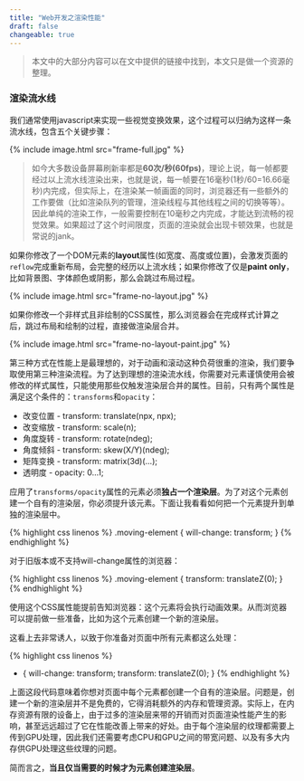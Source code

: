 ```yaml
---
title: "Web开发之渲染性能"
draft: false
changeable: true
---
```


>本文中的大部分内容可以在文中提供的链接中找到，本文只是做一个资源的整理。

### 渲染流水线

我们通常使用javascript来实现一些视觉变换效果，这个过程可以归纳为这样一条流水线，包含五个关键步骤：

{% include image.html src="frame-full.jpg" %}

>如今大多数设备屏幕刷新率都是**60次/秒(60fps)**，理论上说，每一帧都要经过以上流水线渲染出来，也就是说，每一帧要在16毫秒(1秒/60=16.66毫秒)内完成，但实际上，在渲染某一帧画面的同时，浏览器还有一些额外的工作要做（比如渲染队列的管理，渲染线程与其他线程之间的切换等等）。因此单纯的渲染工作，一般需要控制在10毫秒之内完成，才能达到流畅的视觉效果。如果超过了这个时间限度，页面的渲染就会出现卡顿效果，也就是常说的jank。

如果你修改了一个DOM元素的**layout**属性(如宽度、高度或位置)，会激发页面的`reflow`完成重新布局，会完整的经历以上流水线；如果你修改了仅是**paint only**，比如背景图、字体颜色或阴影，那么会跳过布局过程。

{% include image.html src="frame-no-layout.jpg" %}

如果你修改一个非样式且非绘制的CSS属性，那么浏览器会在完成样式计算之后，跳过布局和绘制的过程，直接做渲染层合并。

{% include image.html src="frame-no-layout-paint.jpg" %}

第三种方式在性能上是最理想的，对于动画和滚动这种负荷很重的渲染，我们要争取使用第三种渲染流程。为了达到理想的渲染流水线，你需要对元素谨慎使用会被修改的样式属性，只能使用那些仅触发渲染层合并的属性。目前，只有两个属性是满足这个条件的：`transforms`和`opacity`：

- 改变位置 - transform: translate(npx, npx);  
- 改变缩放 - transform: scale(n);  
- 角度旋转 - transform: rotate(ndeg);  
- 角度倾斜 - transform: skew(X/Y)(ndeg);  
- 矩阵变换 - transform: matrix(3d)(...);  
- 透明度 - opacity:   0...1;

应用了`transforms/opacity`属性的元素必须**独占一个渲染层**。为了对这个元素创建一个自有的渲染层，你必须提升该元素。下面让我看看如何把一个元素提升到单独的渲染层中。

{% highlight css linenos %}
.moving-element {
  will-change: transform;
}
{% endhighlight %}

对于旧版本或不支持will-change属性的浏览器：

{% highlight css linenos %}
.moving-element {
  transform: translateZ(0);
}
{% endhighlight %}

使用这个CSS属性能提前告知浏览器：这个元素将会执行动画效果。从而浏览器可以提前做一些准备，比如为这个元素创建一个新的渲染层。

这看上去非常诱人，以致于你准备对页面中所有元素都这么处理：

{% highlight css linenos %}
* {
  will-change: transform;
  transform: translateZ(0);
}
{% endhighlight %}

上面这段代码意味着你想对页面中每个元素都创建一个自有的渲染层。问题是，创建一个新的渲染层并不是免费的，它得消耗额外的内存和管理资源。实际上，在内存资源有限的设备上，由于过多的渲染层来带的开销而对页面渲染性能产生的影响，甚至远远超过了它在性能改善上带来的好处。由于每个渲染层的纹理都需要上传到GPU处理，因此我们还需要考虑CPU和GPU之间的带宽问题、以及有多大内存供GPU处理这些纹理的问题。

简而言之，**当且仅当需要的时候才为元素创建渲染层**。




























